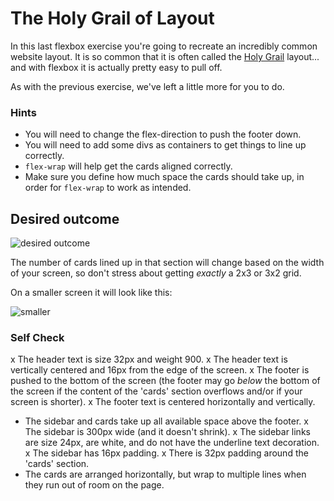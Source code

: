 # The Holy Grail of Layout

In this last flexbox exercise you're going to recreate an incredibly common website layout. It is so common that it is often called the [Holy Grail](https://www.google.com/search?q=holy+grail+layout&tbm=isch&sclient=img) layout... and with flexbox it is actually pretty easy to pull off.

As with the previous exercise, we've left a little more for you to do.

### Hints
- You will need to change the flex-direction to push the footer down.
- You will need to add some divs as containers to get things to line up correctly.
- `flex-wrap` will help get the cards aligned correctly.
-  Make sure you define how much space the cards should take up, in order for `flex-wrap` to work as intended.

## Desired outcome

![desired outcome](./desired-outcome.png)

The number of cards lined up in that section will change based on the width of your screen, so don't stress about getting _exactly_ a 2x3 or 3x2 grid.

On a smaller screen it will look like this:

![smaller](./desired-outcome-smaller.png)

### Self Check
x The header text is size 32px and weight 900.
x The header text is vertically centered and 16px from the edge of the screen.
x The footer is pushed to the bottom of the screen (the footer may go _below_ the bottom of the screen if the content of the 'cards' section overflows and/or if your screen is shorter).
x The footer text is centered horizontally and vertically.
- The sidebar and cards take up all available space above the footer.
x The sidebar is 300px wide (and it doesn't shrink).
x The sidebar links are size 24px, are white, and do not have the underline text decoration.
x The sidebar has 16px padding.
x There is 32px padding around the 'cards' section.
- The cards are arranged horizontally, but wrap to multiple lines when they run out of room on the page.

